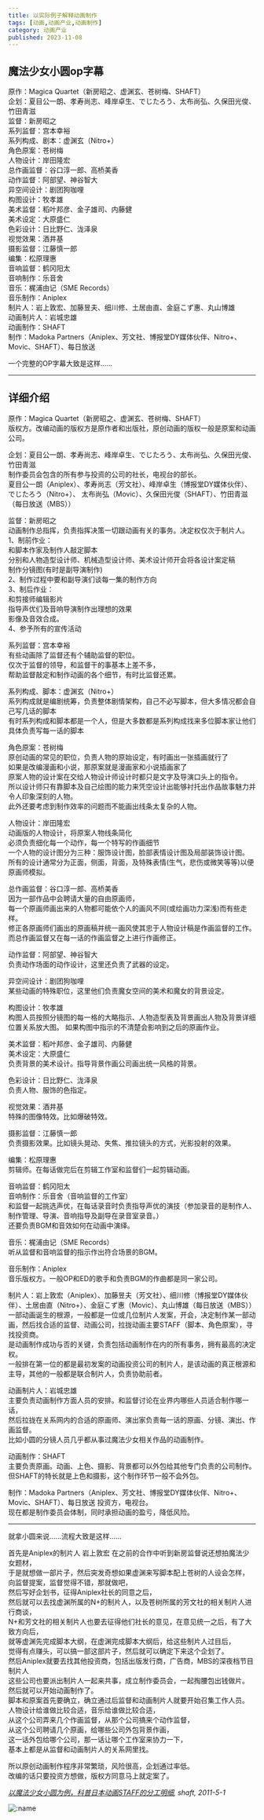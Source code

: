 ```yaml
---
title: 以实际例子解释动画制作
tags: [动画,动画产业,动画制作]
category: 动画产业
published: 2023-11-08
---
```


## 魔法少女小圆op字幕
原作：Magica Quartet（新房昭之、虚渊玄、苍树梅、SHAFT）  
企划：夏目公一朗、孝寿尚志、峰岸卓生、でじたろう、太布尚弘、久保田光俊、竹田青滋  
监督：新房昭之  
系列监督：宫本幸裕  
系列构成、剧本：虚渊玄（Nitro+）  
角色原案：苍树梅  
人物设计：岸田隆宏  
总作画监督：谷口淳一郎、高桥美香  
动作监督：阿部望、神谷智大  
异空间设计：剧团狗咖哩  
构图设计：牧孝雄  
美术监督：稻叶邦彦、金子雄司、内藤健  
美术设定：大原盛仁  
色彩设计：日比野仁、泷泽泉  
视觉效果：酒井基  
摄影监督：江藤慎一郎  
编集：松原理惠  
音响监督：鹤冈阳太  
音响制作：乐音舍  
音乐：梶浦由记（SME Records）  
音乐制作：Aniplex  
制片人：岩上敦宏、加藤昱夫、细川修、土居由直、金庭こず惠、丸山博雄  
动画制片人：岩城忠雄  
动画制作：SHAFT  
制作：Madoka Partners（Aniplex、芳文社、博报堂DY媒体伙伴、Nitro+、Movic、SHAFT）、每日放送  

一个完整的OP字幕大致是这样……

---
## 详细介绍
原作：Magica Quartet（新房昭之、虚渊玄、苍树梅、SHAFT）  
版权方。改编动画的版权方是原作者和出版社，原创动画的版权一般是原案和动画公司。  

企划：夏目公一朗、孝寿尚志、峰岸卓生、でじたろう、太布尚弘、久保田光俊、竹田青滋   
制作委员会包含的所有参与投资的公司的社长，电视台的部长。  
夏目公一朗（Aniplex）、孝寿尚志（芳文社）、峰岸卓生（博报堂DY媒体伙伴）、でじたろう（Nitro+）、
太布尚弘（Movic）、久保田光俊（SHAFT）、竹田青滋（每日放送（MBS））  

监督：新房昭之  
动画制作总指挥，负责指挥决策一切跟动画有关的事务。决定权仅次于制片人。  
1、制前作业：  
和脚本作家及制作人敲定脚本  
分别和人物造型设计师、机械造型设计师、美术设计师开会将各设计案定稿  
制作分镜图(有时是副导演制作)  
2、制作过程中要和副导演们谈每一集的制作方向  
3、制后作业：  
和剪接师编辑影片  
指导声优们及音响导演制作出理想的效果  
影像及音效合成。  
4、参予所有的宣传活动  

系列监督：宫本幸裕  
有些动画除了监督还有个辅助监督的职位。   
仅次于监督的领导，和监督干的事基本上差不多，  
帮助监督敲定和制作动画的各个细节，有时比监督还累。  

系列构成、脚本：虚渊玄（Nitro+）  
系列构成就是编剧统筹，负责整体剧情架构，自己不必写脚本，但大多情况都会自己写几话的脚本  
有时系列构成和脚本都是一个人，但是大多数都是系列构成找来多位脚本家让他们具体负责写每一话的脚本  

角色原案：苍树梅  
原创动画的常见的职位，负责人物的原始设定，有时画出一张插画就行了  
如果是改编漫画和小说，那原案就是漫画家和小说插画家了  
原案人物的设计案在交给人物设计师设计时都只是文字及导演口头上的指令。  
所以设计师只有靠脚本及自己绘图的能力来凭空设计出能够衬托出作品故事魅力并令人印象深刻的人物。  
此外还要考虑到制作效率的问题而不能画出线条太复杂的人物。  

人物设计：岸田隆宏  
动画版的人物设计，将原案人物线条简化  
必须负责细化每一个动作，每一个特写的作画细节  
一个人物的设计图分为三种：服饰设计图，脸部表情设计图及局部装饰设计图。  
所有的设计通常分为正面，侧面，背面，及特殊表情(生气，悲伤或微笑等等)以便原画师模拟。  

总作画监督：谷口淳一郎、高桥美香  
因为一部作品中会聘请大量的自由原画师，  
每一个原画师画出来的人物都可能依个人的画风不同(或绘画功力深浅)而有些走样。  
修正各原画师们画出的原画稿并统一画风使其忠于人物设计稿是作画监督的工作。  
而总作画监督又在每一话的作画监督之上进行作画修正。  

动作监督：阿部望、神谷智大  
负责动作场面的动作设计，这里还负责了武器的设定。  

异空间设计：剧团狗咖哩  
某些动画的特殊职位，这里他们负责魔女空间的美术和魔女的背景设定。  

构图设计：牧孝雄  
构图人员按照分镜图的每一格的大略指示、人物造型表及背景画出人物及背景详细位置关系放大图。
如果构图中指示的不清楚会影响到之后的原画作业。  

美术监督：稻叶邦彦、金子雄司、内藤健  
美术设定：大原盛仁  
负责背景的美术设计。指导背景作画公司画出统一风格的背景。  

色彩设计：日比野仁、泷泽泉  
负责人物、服饰的色指定。  

视觉效果：酒井基  
特殊的图像特效。比如爆破特效。  

摄影监督：江藤慎一郎  
负责摄影效果。比如镜头晃动、失焦、推拉镜头的方式，光影投射的效果。  

编集：松原理惠  
剪辑师。在每话做完后在剪辑工作室和监督们一起剪辑动画。  

音响监督：鹤冈阳太  
音响制作：乐音舍（音响监督的工作室）  
和监督一起挑选声优，在每话录音时负责指导声优的演技（参加录音的是制作人、制作管理、导演、音响指导及副导在录音室录音。）  
还要负责BGM和音效如何在动画中演绎。  

音乐：梶浦由记（SME Records）  
听从监督和音响监督的指示作出符合场景的BGM。  

音乐制作：Aniplex  
音乐版权方。一般OP和ED的歌手和负责BGM的作曲都是同一家公司。  

制片人：岩上敦宏（Aniplex）、加藤昱夫（芳文社）、细川修（博报堂DY媒体伙伴）、土居由直（Nitro+）、金庭こず惠（Movic）、丸山博雄（每日放送（MBS））  
一部动画诞生的根源，一般都是一位或几位制片人发案，开会，决定制作某一部动画，然后找合适的监督、动画公司，拉拢动画主要STAFF（脚本、角色原案），寻找投资商。  
是动画制作成功与否的关键，负责包括动画制作在内的所有事务，拥有最高的决定权。  
一般排在第一位的都是最初发案的动画投资公司的制片人，是该动画的真正根源和主导，其他的一般都是联合制片人，负责协助前者。  

动画制片人：岩城忠雄  
主要负责动画制作方面人员的安排。和监督讨论在业界内哪些人员适合制作哪一话，  
然后拉拢在关系网内的合适的原画师、演出家负责每一话的原画、分镜、演出、作画监督。  
比如小圆的分镜人员几乎都从事过魔法少女相关作品的动画制作。  

动画制作：SHAFT  
主要负责原画。动画、上色、摄影、背景都可以外包给其他专门负责的公司制作。  
但SHAFT的特长就是上色和摄影，这个制作环节一般不会外包。  

制作：Madoka Partners（Aniplex、芳文社、博报堂DY媒体伙伴、Nitro+、Movic、SHAFT）、每日放送
投资方，电视台。  
现在都是制作委员会体制，同时承担动画的盈亏，降低风险。  

---
就拿小圆来说……流程大致是这样……  

首先是Aniplex的制片人 岩上敦宏 在之前的合作中听到新房监督说还想拍魔法少女题材，  
于是就想做一部片子，然后突发奇想如果虚渊来写脚本配上苍树的人设会怎样，  
向监督提案，监督觉得不错，那就做吧，  
然后写好企划书，征得Aniplex社长的同意之后，  
然后就可以去找虚渊所属的N+的制片人，以及苍树所属的芳文社的相关制片人进行商谈，  
N+和芳文社的相关制片人也要去征得他们社长的意见，在意见统一之后，有了大致方向后，  
就等虚渊先完成脚本大纲，在虚渊完成脚本大纲后，给这些制片人过目后，  
觉得有点赚头，可以搞一部这部片子，然后就可以确定下来这个企划了。  
然后Aniplex就要去找其他投资商，包括出版发行商，广告商，MBS的深夜档节目制片人  
这些公司也要派出制片人一起来共事，成立制作委员会，一起掏腰包出钱做片。  
然后就可以开始动画制作了。  
脚本和原案首先要确立，确立通过后监督和动画制片人就要开始召集工作人员。  
人物设计给谁做比较合适，音乐给谁做比较合适，  
从这个公司弄来几个作画监督，从那个公司搞来个动作监督，  
从这个公司聘请几个原画，给哪些公司外包背景作画，  
这一话外包给哪个公司，那一话让哪个工作室来协力一下，  
基本上都是从监督和动画制片人的关系网里找。  

所以原创动画制作程序非常繁琐，风险很高，企划通过率低。  
改编的话只要投资方想做，版权方同意马上就定案了。

*[以魔法少女小圆为例，科普日本动画STAFF的分工明细](https://bbs.saraba1st.com/2b/forum.php?mod=viewthread&tid=675176&page=1#pid14653317), shaft, 2011-5-1*

![:name](https://count.getloli.com/@Mikuorz-4553?theme=capoo-2)